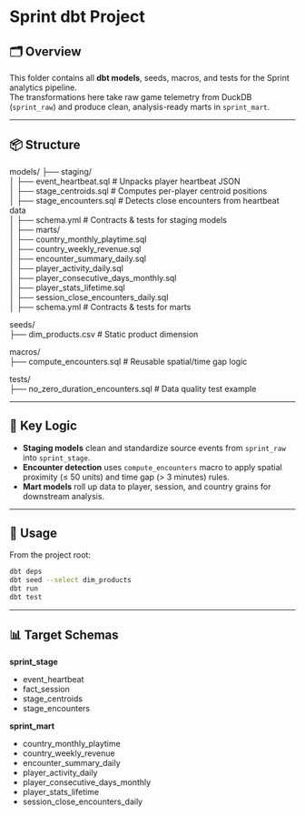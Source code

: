 # Sprint dbt Project

## 🗂️ Overview

This folder contains all **dbt models**, seeds, macros, and tests for the Sprint analytics pipeline.  
The transformations here take raw game telemetry from DuckDB (`sprint_raw`) and produce clean, analysis-ready marts in `sprint_mart`.

---

## 📦 Structure

models/
├── staging/  
│ ├── event_heartbeat.sql # Unpacks player heartbeat JSON  
│ ├── stage_centroids.sql # Computes per-player centroid positions  
│ ├── stage_encounters.sql # Detects close encounters from heartbeat data  
│ ├── schema.yml # Contracts & tests for staging models  
│
├── marts/  
│ ├── country_monthly_playtime.sql  
│ ├── country_weekly_revenue.sql  
│ ├── encounter_summary_daily.sql  
│ ├── player_activity_daily.sql  
│ ├── player_consecutive_days_monthly.sql  
│ ├── player_stats_lifetime.sql  
│ ├── session_close_encounters_daily.sql  
│ ├── schema.yml # Contracts & tests for marts

seeds/  
├── dim_products.csv # Static product dimension

macros/  
├── compute_encounters.sql # Reusable spatial/time gap logic

tests/  
├── no_zero_duration_encounters.sql # Data quality test example

---

## 🧠 Key Logic

- **Staging models** clean and standardize source events from `sprint_raw` into `sprint_stage`.
- **Encounter detection** uses `compute_encounters` macro to apply spatial proximity (≤ 50 units) and time gap (> 3 minutes) rules.
- **Mart models** roll up data to player, session, and country grains for downstream analysis.

---

## 🚀 Usage

From the project root:

```bash
dbt deps
dbt seed --select dim_products
dbt run
dbt test
```

---

## 📊 Target Schemas

**sprint_stage**

- event_heartbeat
- fact_session
- stage_centroids
- stage_encounters

**sprint_mart**

- country_monthly_playtime
- country_weekly_revenue
- encounter_summary_daily
- player_activity_daily
- player_consecutive_days_monthly
- player_stats_lifetime
- session_close_encounters_daily

